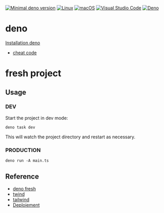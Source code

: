 [![Minimal deno version](https://img.shields.io/static/v1?label=deno&message=%3E=1.30.0&color)](https://deno.land/manual@v1.30.0/getting_started)
[![Linux](https://svgshare.com/i/Zhy.svg)](https://svgshare.com/i/Zhy.svg)
[![macOS](https://svgshare.com/i/ZjP.svg)](https://svgshare.com/i/ZjP.svg)
[![Visual Studio Code](https://img.shields.io/badge/--007ACC?logo=visual%20studio%20code&logoColor=ffffff)](https://code.visualstudio.com/)
[![Deno](https://github.com/stephen-shopopop/fresh/actions/workflows/check.yml/badge.svg)](https://github.com/stephen-shopopop/fresh/actions/workflows/check.yml)

# deno

[Installation deno](https://deno.land/#installation)

- [cheat code](https://oscarotero.com/deno/?utm_source=denonews&utm_medium=email)

# fresh project

## Usage

### DEV

Start the project in dev mode:

```shell
deno task dev
```

This will watch the project directory and restart as necessary.

### PRODUCTION

```shell
deno run -A main.ts
```

## Reference

- [deno fresh](https://fresh.deno.dev)
- [twind](https://twind.dev)
- [tailwind](https://tailwindcss.com)
- [Deploiement](https://deno.com/deploy)

